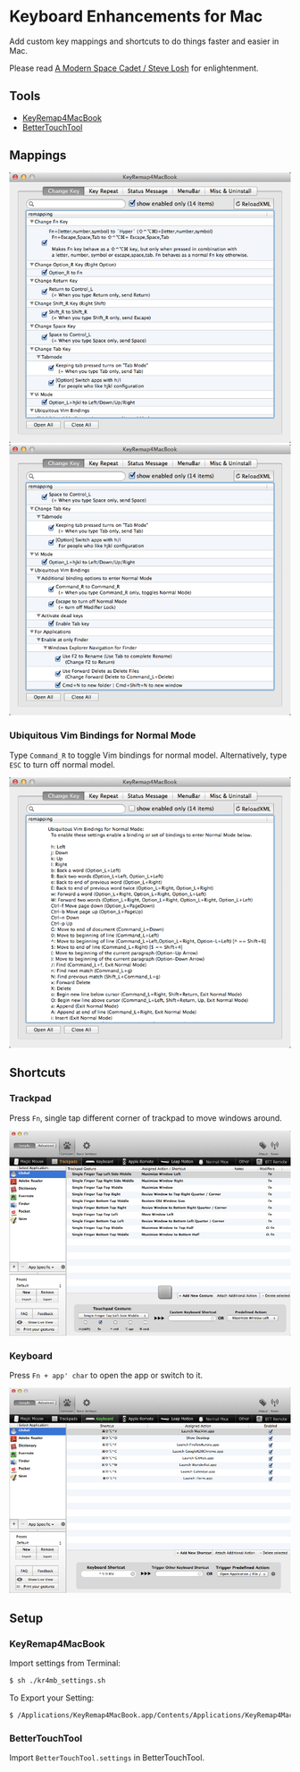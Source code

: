 # Keyboard Enhancements for Mac

Add custom key mappings and shortcuts to do things faster and easier in Mac.

Please read [A Modern Space Cadet / Steve Losh](http://stevelosh.com/blog/2012/10/a-modern-space-cadet/#controlescape) for enlightenment.

## Tools

- [KeyRemap4MacBook](https://pqrs.org/macosx/keyremap4macbook/index.html.en)
- [BetterTouchTool](http://www.boastr.de/)

## Mappings

![kr4mb 1](screenshots/KR4MB_1.png)
![kr4mb 2](screenshots/KR4MB_2.png)

### Ubiquitous Vim Bindings for Normal Mode

Type `Command_R` to toggle Vim bindings for normal model.
Alternatively, type `ESC` to turn off normal model.

![kr4mb vim](screenshots/KR4MB_Vim.png)

## Shortcuts

### Trackpad

Press `Fn`, single tap different corner of trackpad to move windows around.

![btt trackpad](screenshots/BTT_Trackpad.png)

### Keyboard

Press `Fn + app' char` to open the app or switch to it.

![btt keyboard](screenshots/BTT_Keyboard.png)

## Setup

### KeyRemap4MacBook

Import settings from Terminal:

```bash
$ sh ./kr4mb_settings.sh
```

To Export your Setting:

```bash
$ /Applications/KeyRemap4MacBook.app/Contents/Applications/KeyRemap4MacBook_cli.app/Contents/MacOS/KeyRemap4MacBook_cli export > ./kr4mb_settings.sh
```

### BetterTouchTool

Import `BetterTouchTool.settings` in BetterTouchTool.

